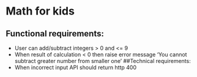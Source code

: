 # Math for kids
## Functional requirements:
* User can add/subtract integers > 0 and <= 9
* When result of calculation < 0 then raise error message ‘You cannot subtract greater number from smaller one’
##Technical requirements:
* When incorrect input API should return http 400
